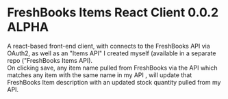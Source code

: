 # FreshBooks Items React Client 0.0.2 ALPHA

A react-based front-end client, with connects to the FreshBooks API via OAuth2, as well as an "Items API" I created myself (available in a separate repo ("FreshBooks Items API).  
On clicking save, any item name pulled from FreshBooks via the API which matches any item with the same name in my API , will update that FreshBooks Item description with an updated stock quantity pulled from my API.
